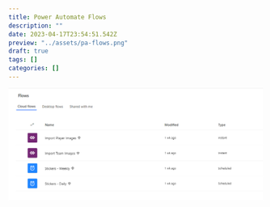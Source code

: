 ```yaml
---
title: Power Automate Flows
description: ""
date: 2023-04-17T23:54:51.542Z
preview: "../assets/pa-flows.png"
draft: true
tags: []
categories: []
---
```


![PA Flows](../assets/pa-flows.png)